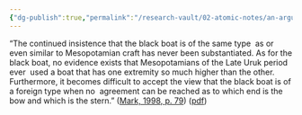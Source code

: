 ```yaml
---
{"dg-publish":true,"permalink":"/research-vault/02-atomic-notes/an-argument-that-tomb-100-does-not-have-direct-ties-to-mesopotamia/"}
---
```


“The continued insistence that the black boat is of the same type  as or even similar to Mesopotamian craft has never been substantiated. As for the black boat, no evidence exists that Mesopotamians of the Late Uruk period ever  used a boat that has one extremity so much higher than the other. Furthermore, it becomes difficult to accept the view that the black boat is of a foreign type when no  agreement can be reached as to which end is the bow and which is the stern.” ([Mark, 1998, p. 79](zotero://select/library/items/KAD9XH5N)) ([pdf](zotero://open-pdf/library/items/UV7SU7ME?page=88&annotation=9VD2Q7HZ))